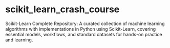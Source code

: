 # scikit_learn_crash_course
Scikit-Learn Complete Repository: A curated collection of machine learning algorithms with implementations in Python using Scikit-Learn, covering essential models, workflows, and standard datasets for hands-on practice and learning.
